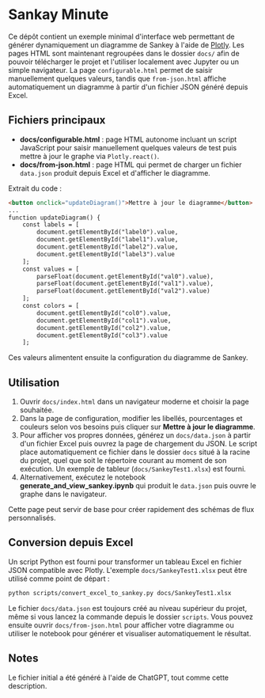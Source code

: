 # Sankay Minute

Ce dépôt contient un exemple minimal d'interface web permettant de générer dynamiquement un diagramme de Sankey à l'aide de [Plotly](https://plotly.com/javascript/sankey-diagrams/). Les pages HTML sont maintenant regroupées dans le dossier `docs/` afin de pouvoir télécharger le projet et l'utiliser localement avec Jupyter ou un simple navigateur. La page `configurable.html` permet de saisir manuellement quelques valeurs, tandis que `from-json.html` affiche automatiquement un diagramme à partir d'un fichier JSON généré depuis Excel.

## Fichiers principaux

- **docs/configurable.html** : page HTML autonome incluant un script JavaScript pour saisir manuellement quelques valeurs de test puis mettre à jour le graphe via `Plotly.react()`.
- **docs/from-json.html** : page HTML qui permet de charger un fichier `data.json` produit depuis Excel et d'afficher le diagramme.

Extrait du code :
```html
<button onclick="updateDiagram()">Mettre à jour le diagramme</button>
...
function updateDiagram() {
    const labels = [
        document.getElementById("label0").value,
        document.getElementById("label1").value,
        document.getElementById("label2").value,
        document.getElementById("label3").value
    ];
    const values = [
        parseFloat(document.getElementById("val0").value),
        parseFloat(document.getElementById("val1").value),
        parseFloat(document.getElementById("val2").value)
    ];
    const colors = [
        document.getElementById("col0").value,
        document.getElementById("col1").value,
        document.getElementById("col2").value,
        document.getElementById("col3").value
    ];
```

Ces valeurs alimentent ensuite la configuration du diagramme de Sankey.

## Utilisation

1. Ouvrir `docs/index.html` dans un navigateur moderne et choisir la page souhaitée.
2. Dans la page de configuration, modifier les libellés, pourcentages et couleurs selon vos besoins puis cliquer sur **Mettre à jour le diagramme**.
3. Pour afficher vos propres données, générez un `docs/data.json` à partir d'un fichier Excel puis ouvrez la page de chargement du JSON. Le script place automatiquement ce fichier dans le dossier `docs` situé à la racine du projet, quel que soit le répertoire courant au moment de son exécution. Un exemple de tableur (`docs/SankeyTest1.xlsx`) est fourni.
4. Alternativement, exécutez le notebook **generate_and_view_sankey.ipynb** qui produit le `data.json` puis ouvre le graphe dans le navigateur.

Cette page peut servir de base pour créer rapidement des schémas de flux personnalisés.

## Conversion depuis Excel

Un script Python est fourni pour transformer un tableau Excel en fichier JSON compatible avec Plotly.
L'exemple `docs/SankeyTest1.xlsx` peut être utilisé comme point de départ :

```bash
python scripts/convert_excel_to_sankey.py docs/SankeyTest1.xlsx
```

Le fichier `docs/data.json` est toujours créé au niveau supérieur du projet, même si vous lancez la commande depuis le dossier `scripts`. Vous pouvez ensuite ouvrir `docs/from-json.html` pour afficher votre diagramme ou utiliser le notebook pour générer et visualiser automatiquement le résultat.

## Notes

Le fichier initial a été généré à l'aide de ChatGPT, tout comme cette description.
